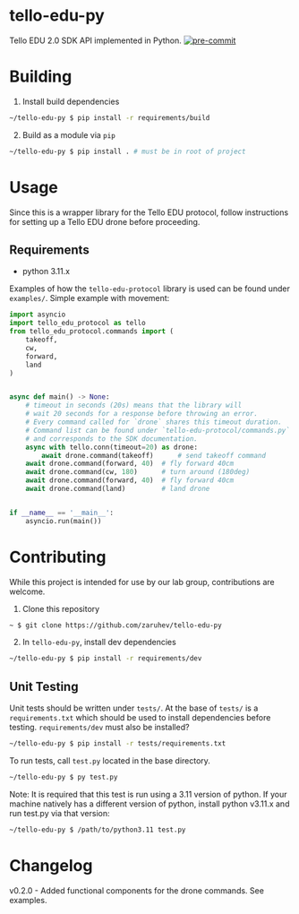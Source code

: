 # tello-edu-py
Tello EDU 2.0 SDK API implemented in Python.
[![pre-commit](https://img.shields.io/badge/pre--commit-enabled-brightgreen?logo=pre-commit)](https://github.com/pre-commit/pre-commit)

# Building
1. Install build dependencies
```sh
~/tello-edu-py $ pip install -r requirements/build
```
2. Build as a module via `pip`
```sh
~/tello-edu-py $ pip install . # must be in root of project
```

# Usage
Since this is a wrapper library for the Tello EDU protocol, follow instructions for
setting up a Tello EDU drone before proceeding.

## Requirements
- python 3.11.x

Examples of how the `tello-edu-protocol` library is used can be found
under `examples/`.
Simple example with movement:
```py
import asyncio
import tello_edu_protocol as tello
from tello_edu_protocol.commands import (
    takeoff,
    cw,
    forward,
    land
)


async def main() -> None:
    # timeout in seconds (20s) means that the library will
    # wait 20 seconds for a response before throwing an error.
    # Every command called for `drone` shares this timeout duration.
    # Command list can be found under `tello-edu-protocol/commands.py`
    # and corresponds to the SDK documentation.
    async with tello.conn(timeout=20) as drone:
        await drone.command(takeoff)      # send takeoff command
	await drone.command(forward, 40)  # fly forward 40cm
	await drone.command(cw, 180)      # turn around (180deg)
	await drone.command(forward, 40)  # fly forward 40cm
	await drone.command(land)         # land drone


if __name__ == '__main__':
    asyncio.run(main())
```

# Contributing
While this project is intended for use by our lab group, contributions are welcome.

1. Clone this repository
```sh
~ $ git clone https://github.com/zaruhev/tello-edu-py
```
2. In `tello-edu-py`, install dev dependencies
```sh
~/tello-edu-py $ pip install -r requirements/dev
``` 

## Unit Testing
Unit tests should be written under `tests/`. At the base of `tests/` is a `requirements.txt`
which should be used to install dependencies before testing. `requirements/dev` must also
be installed?
```sh
~/tello-edu-py $ pip install -r tests/requirements.txt
```

To run tests, call `test.py` located in the base directory.
```sh
~/tello-edu-py $ py test.py
```

Note: It is required that this test is run using a 3.11 version of python.
If your machine natively has a different version of python, install python
v3.11.x and run test.py via that version:
```sh
~/tello-edu-py $ /path/to/python3.11 test.py
```

# Changelog
v0.2.0 - Added functional components for the drone commands. See examples.
